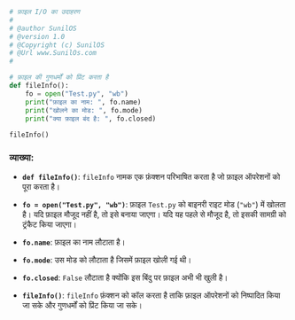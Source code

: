 
```python
# फ़ाइल I/O का उदाहरण
#
# @author SunilOS  
# @version 1.0
# @Copyright (c) SunilOS  
# @Url www.SunilOs.com
#

# फ़ाइल की गुणधर्मों को प्रिंट करता है
def fileInfo():
    fo = open("Test.py", "wb") 
    print("फ़ाइल का नाम: ", fo.name)
    print("खोलने का मोड: ", fo.mode)
    print("क्या फ़ाइल बंद है: ", fo.closed)
    
fileInfo()
```

### व्याख्या:
- **`def fileInfo()`**: `fileInfo` नामक एक फ़ंक्शन परिभाषित करता है जो फ़ाइल ऑपरेशनों को पूरा करता है।

- **`fo = open("Test.py", "wb")`**: फ़ाइल `Test.py` को बाइनरी राइट मोड (`"wb"`) में खोलता है। यदि फ़ाइल मौजूद नहीं है, तो इसे बनाया जाएगा। यदि यह पहले से मौजूद है, तो इसकी सामग्री को ट्रंकैट किया जाएगा।

- **`fo.name`**: फ़ाइल का नाम लौटाता है।

- **`fo.mode`**: उस मोड को लौटाता है जिसमें फ़ाइल खोली गई थी।

- **`fo.closed`**: `False` लौटाता है क्योंकि इस बिंदु पर फ़ाइल अभी भी खुली है।

- **`fileInfo()`**: `fileInfo` फ़ंक्शन को कॉल करता है ताकि फ़ाइल ऑपरेशनों को निष्पादित किया जा सके और गुणधर्मों को प्रिंट किया जा सके।
